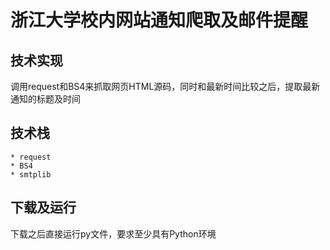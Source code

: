 # 浙江大学校内网站通知爬取及邮件提醒


技术实现
-------
调用request和BS4来抓取网页HTML源码，同时和最新时间比较之后，提取最新通知的标题及时间

技术栈
-------
    * request
    * BS4
    * smtplib

下载及运行
------
下载之后直接运行py文件，要求至少具有Python环境

